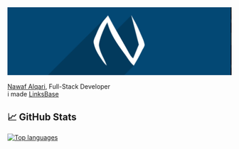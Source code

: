 <img src="/gh.png">

[Nawaf Alqari](https://linksb.me/nawaf), Full-Stack Developer
<br>
i made [LinksBase](https://linksb.me/)

## 📈 GitHub Stats
[![Top languages](https://github-readme-stats.vercel.app/api/top-langs/?username=nawafalqari&bg_color=034874&border_color=034874&layout=compact&title_color=fff&text_color=fff&include_all_commits=true&show_icons=true)](https://github.com/nawafalqari/)
